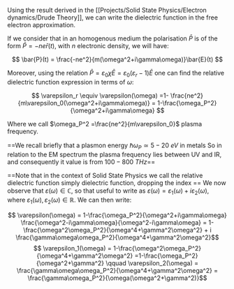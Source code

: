 Using the result derived in the [[Projects/Solid State Physics/Electron dynamics/Drude Theory]], we can write the dielectric function in the free electron approximation.

If we consider that in an homogenous medium the polarisation $\bar{P}$ is of the form $\bar{P} = -ne\bar{r}(t)$, with $n$ electronic density, we will have:

$$ \bar{P}(t) = \frac{-ne^2}{m(\omega^2+i\gamma\omega)}\bar{E}(t) $$

Moreover, using the relation $\bar{P} = \varepsilon_0\chi\bar{E}=\varepsilon_0(\varepsilon_r-1)\bar{E}$ one can find the relative dielectric function expression in terms of $\omega$:

$$ \varepsilon_r \equiv \varepsilon(\omega) =1- \frac{ne^2}{m\varepsilon_0(\omega^2+i\gamma\omega)} = 1-\frac{\omega_P^2}{\omega^2+i\gamma\omega} $$

Where we call $\omega_P^2 =\frac{ne^2}{m\varepsilon_0}$ plasma frequency.

==We recall briefly that a plasmon energy $\hbar\omega_P\simeq 5-20\ eV$ in metals
So in relation to the EM spectrum the plasma frequency lies between UV and IR, and consequently it value is from $100- 800\ THz$==


==Note that in the context of Solid State Physics we call the relative dielectric function simply dielectric function, dropping the index ==
We now observe that $\varepsilon(\omega) \in \mathbb{C}$, so that useful to write as $\varepsilon(\omega) = \varepsilon_1(\omega) + i\varepsilon_2(\omega)$, where $\varepsilon_1(\omega),\varepsilon_2(\omega) \in \mathbb{R}$.
We can then write:

$$ \varepsilon(\omega) = 1-\frac{\omega_P^2}{\omega^2+i\gamma\omega} \frac{\omega^2-i\gamma\omega}{\omega^2-i\gamma\omega} =  1-\frac{\omega^2\omega_P^2}{\omega^4+\gamma^2\omega^2} + i \frac{\gamma\omega\omega_P^2}{\omega^4+\gamma^2\omega^2}$$
$$  \varepsilon_1(\omega) = 1-\frac{\omega^2\omega_P^2}{\omega^4+\gamma^2\omega^2} =1-\frac{\omega_P^2}{\omega^2+\gamma^2}  \qquad \varepsilon_2(\omega) = \frac{\gamma\omega\omega_P^2}{\omega^4+\gamma^2\omega^2} = \frac{\gamma\omega_P^2}{\omega(\omega^2+\gamma^2)}$$
